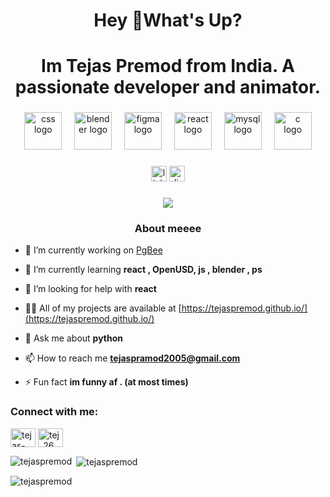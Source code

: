 <h1 align="center">Hey 👋What's Up?</h1>
<h1 align="center">Im Tejas Premod from India. A passionate developer and animator.</h1>

###

<div align="center">
  <img src="https://skillicons.dev/icons?i=css" height="60" alt="css logo"  />
  <img width="12" />
  <img src="https://skillicons.dev/icons?i=blender" height="60" alt="blender logo"  />
  <img width="12" />
  <img src="https://skillicons.dev/icons?i=figma" height="60" alt="figma logo"  />
  <img width="12" />
  <img src="https://skillicons.dev/icons?i=react" height="60" alt="react logo"  />
  <img width="12" />
  <img src="https://skillicons.dev/icons?i=mysql" height="60" alt="mysql logo"  />
  <img width="12" />
  <img src="https://skillicons.dev/icons?i=c" height="60" alt="c logo"  />
</div>

###

<div align="center">
  <img src="https://img.shields.io/static/v1?message=LinkedIn&logo=linkedin&label=&color=0077B5&logoColor=white&labelColor=&style=for-the-badge" height="25" alt="linkedin logo"  />
  <img src="https://img.shields.io/static/v1?message=Discord&logo=discord&label=&color=7289DA&logoColor=white&labelColor=&style=for-the-badge" height="25" alt="discord logo"  />
</div>

###


<div align ="center">
  <img src="https://media2.giphy.com/media/v1.Y2lkPTc5MGI3NjExdmF5OXFjaHlmYmdmNjBrZGtxam5oNW9icjk3M2ZmcWF2enptbXZncCZlcD12MV9pbnRlcm5hbF9naWZfYnlfaWQmY3Q9Zw/ramBbsu5kGc8AJHd1h/giphy.gif">
</div>

###
<h3 align="center">About meeee </h3>

- 🔭 I’m currently working on [PgBee](https://github.com/PgBee)

- 🌱 I’m currently learning **react , OpenUSD, js , blender , ps**

- 🤝 I’m looking for help with **react**

- 👨‍💻 All of my projects are available at [https://tejaspremod.github.io/](https://tejaspremod.github.io/)

- 💬 Ask me about **python**

- 📫 How to reach me **tejaspramod2005@gmail.com**

- ⚡ Fun fact **im funny af . (at most times)**

<h3 align="left">Connect with me:</h3>
<p align="left">
<a href="https://linkedin.com/in/tejas-pramod-7856342b1" target="blank"><img align="center" src="https://raw.githubusercontent.com/rahuldkjain/github-profile-readme-generator/master/src/images/icons/Social/linked-in-alt.svg" alt="tejas-pramod-7856342b1" height="30" width="40" /></a>
<a href="https://instagram.com/tej_26_" target="blank"><img align="center" src="https://raw.githubusercontent.com/rahuldkjain/github-profile-readme-generator/master/src/images/icons/Social/instagram.svg" alt="tej_26_" height="30" width="40" /></a>
</p>

<p><img align="left" src="https://github-readme-stats.vercel.app/api/top-langs?username=tejaspremod&show_icons=true&locale=en&layout=compact" alt="tejaspremod" /></p>

<p>&nbsp;<img align="center" src="https://github-readme-stats.vercel.app/api?username=tejaspremod&show_icons=true&locale=en" alt="tejaspremod" /></p>

<p><img align="center" src="https://github-readme-streak-stats.herokuapp.com/?user=tejaspremod&" alt="tejaspremod" /></p>
